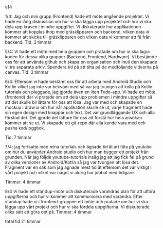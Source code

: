 v14
 
1/4: Jag och min grupp (Frontend) hade ett möte angående projektet. Vi hade en lång diskussion om hur vi ska lägga upp projektet och hur vi ska dela upp kraven i mindre uppgifter. Vi diskuterade hur applikationen kommer att kopplas ihop med gräsklipparen och backend, vilken data vi kommer att skicka till gräsklipparen och vilken data vi kommer att få från backend.
Tid: 3 timmar

5/4: Vi hade ett möte med hela gruppen och pratade om hur vi ska lagra koden för dessa olika grupper (Backend, Frontend, Hardware). Vi bestämde oss för att använda github och skapa en organisation och inuti den skapade vi tre separata arkiv. Spendera tid på att titta på de medföljande videorna på canvas.
Tid: 3 timmar

6/4: Eftersom vi hade bestämt oss för att arbeta med Android Studio och Kotlin vilket jag inte var bekväm med så var jag tvungen att kolla på Kotlin tutorials och pluggade, jag gjorde även en liten Todo-app.
Vi hade ett möte (frontend) där vi pratade om att dela upp problemen i mindre uppgifter så att det skulle bli lättare för oss att lösa.
Jag var med och skapade en mockup i draw.io om hur vår applikation skulle se ut, varje fragment hade sin egen design med knappar och text. Det var grundläggande UX och alla förstod det. Det gjorde det lättare för oss att förstå hur hela ansökan kommer att se ut.
Vi skapade ett git-repo där alla kunde vara med och pusha kod/loggbok.

Tid: 7 timmar

7/4: jag fortsatte med mina tutorials och ägnade tid åt att titta på youtube om hur du använder Android studio och hur man bygger ett projekt från grunden. När jag följde youtube-tutorials insåg jag att jag fick fel på grund av olika versioner av Android/Kotlin så jag var tvungen att lösa det.
Fragment var en sak som jag ägnade mest tid åt eftersom det var viktigt i vårt projekt och vilket var något vi aldrig har jobbat med tidigare.

Timmar: 4 timmar

8/4
Vi hade ett standup-möte och diskuterade varandras plan för att utföra uppgifterna och hur vi kommer att kommunicera med varandra.
Efter standup hade vi i frontend-gruppen ett möte och pratade om hur vi ska lägga upp vårt projekt och hur vi ska fördela uppgifterna. Vi diskuterade olika sätt att göra det på.
Timmar: 4 timmar

total tid 21 timmar
